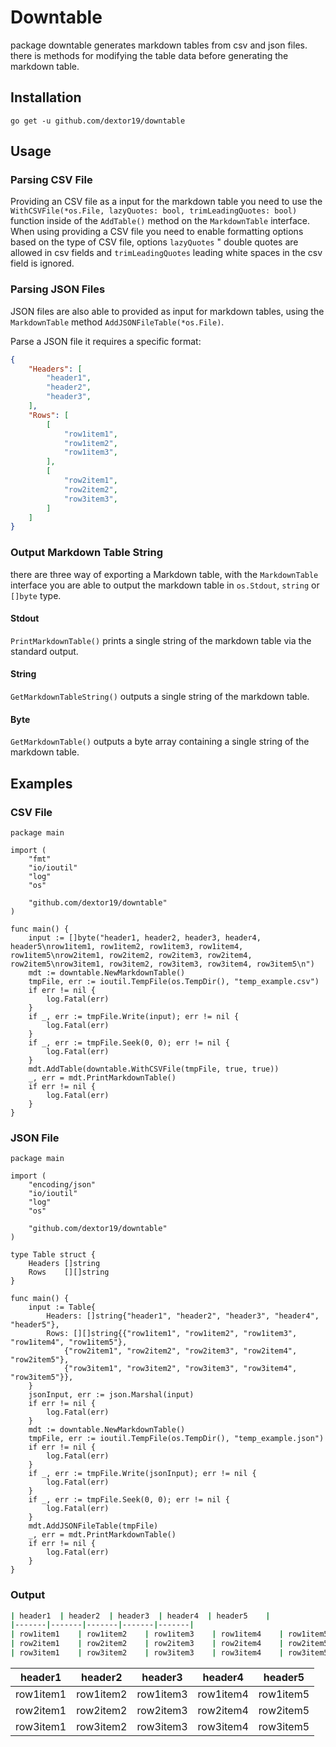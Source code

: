 # Downtable

package downtable generates markdown tables from csv and json files. there is methods for modifying the table data before generating the markdown table.

## Installation

`go get -u github.com/dextor19/downtable`

## Usage

### Parsing CSV File

Providing an CSV file as a input for the markdown table you need to use the `WithCSVFile(*os.File, lazyQuotes: bool, trimLeadingQuotes: bool)` function inside of the `AddTable()` method on the `MarkdownTable` interface. When using providing a CSV file you need to enable formatting options based on the type of CSV file, options `lazyQuotes` " double quotes are allowed in csv fields and `trimLeadingQuotes` leading white spaces in the csv field is ignored.

### Parsing JSON Files

JSON files are also able to provided as input for markdown tables, using the `MarkdownTable` method `AddJSONFileTable(*os.File)`.

Parse a JSON file it requires a specific format:

```json
{
    "Headers": [
        "header1",
        "header2",
        "header3",
    ],
    "Rows": [
        [
            "row1item1",
            "row1item2",
            "row1item3",
        ],
        [
            "row2item1",
            "row2item2",
            "row3item3",
        ]
    ]
}
```

### Output Markdown Table String

there are three way of exporting a Markdown table, with the `MarkdownTable` interface you are able to output the markdown table in `os.Stdout`, `string` or `[]byte` type.

#### Stdout

`PrintMarkdownTable()` prints a single string of the markdown table via the standard output.

#### String

`GetMarkdownTableString()` outputs a single string of the markdown table.

#### Byte

`GetMarkdownTable()` outputs a byte array containing a single string of the markdown table.

## Examples

### CSV File

```golang
package main

import (
    "fmt"
    "io/ioutil"
    "log"
    "os"

    "github.com/dextor19/downtable"
)

func main() {
    input := []byte("header1, header2, header3, header4, header5\nrow1item1, row1item2, row1item3, row1item4, row1item5\nrow2item1, row2item2, row2item3, row2item4, row2item5\nrow3item1, row3item2, row3item3, row3item4, row3item5\n")
    mdt := downtable.NewMarkdownTable()
    tmpFile, err := ioutil.TempFile(os.TempDir(), "temp_example.csv")
    if err != nil {
        log.Fatal(err)
    }
    if _, err := tmpFile.Write(input); err != nil {
        log.Fatal(err)
    }
    if _, err := tmpFile.Seek(0, 0); err != nil {
        log.Fatal(err)
    }
    mdt.AddTable(downtable.WithCSVFile(tmpFile, true, true))
    _, err = mdt.PrintMarkdownTable()
    if err != nil {
        log.Fatal(err)
    }
}
```

### JSON File

```golang
package main

import (
    "encoding/json"
    "io/ioutil"
    "log"
    "os"

    "github.com/dextor19/downtable"
)

type Table struct {
    Headers []string
    Rows    [][]string
}

func main() {
    input := Table{
        Headers: []string{"header1", "header2", "header3", "header4", "header5"},
        Rows: [][]string{{"row1item1", "row1item2", "row1item3", "row1item4", "row1item5"},
            {"row2item1", "row2item2", "row2item3", "row2item4", "row2item5"},
            {"row3item1", "row3item2", "row3item3", "row3item4", "row3item5"}},
    }
    jsonInput, err := json.Marshal(input)
    if err != nil {
        log.Fatal(err)
    }
    mdt := downtable.NewMarkdownTable()
    tmpFile, err := ioutil.TempFile(os.TempDir(), "temp_example.json")
    if err != nil {
        log.Fatal(err)
    }
    if _, err := tmpFile.Write(jsonInput); err != nil {
        log.Fatal(err)
    }
    if _, err := tmpFile.Seek(0, 0); err != nil {
        log.Fatal(err)
    }
    mdt.AddJSONFileTable(tmpFile)
    _, err = mdt.PrintMarkdownTable()
    if err != nil {
        log.Fatal(err)
    }
}
```

### Output

```bash
| header1  | header2  | header3  | header4  | header5    |
|-------|-------|-------|-------|-------|
| row1item1    | row1item2    | row1item3    | row1item4    | row1item5    |
| row2item1    | row2item2    | row2item3    | row2item4    | row2item5    |
| row3item1    | row3item2    | row3item3    | row3item4    | row3item5    |
```

| header1  | header2  | header3  | header4  | header5    |
|-------|-------|-------|-------|-------|
| row1item1    | row1item2    | row1item3    | row1item4    | row1item5    |
| row2item1    | row2item2    | row2item3    | row2item4    | row2item5    |
| row3item1    | row3item2    | row3item3    | row3item4    | row3item5    |
